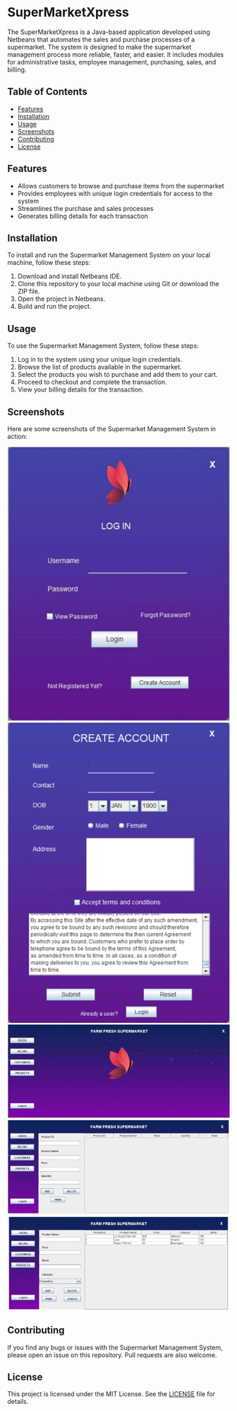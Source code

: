 # SuperMarketXpress

The SuperMarketXpress is a Java-based application developed using Netbeans that automates the sales and purchase processes of a supermarket. The system is designed to make the supermarket management process more reliable, faster, and easier. It includes modules for administrative tasks, employee management, purchasing, sales, and billing.

## Table of Contents

- [Features](#features)
- [Installation](#installation)
- [Usage](#usage)
- [Screenshots](#screenshots)
- [Contributing](#contributing)
- [License](#license)

## Features

- Allows customers to browse and purchase items from the supermarket
- Provides employees with unique login credentials for access to the system
- Streamlines the purchase and sales processes
- Generates billing details for each transaction

## Installation

To install and run the Supermarket Management System on your local machine, follow these steps:

1. Download and install Netbeans IDE.
2. Clone this repository to your local machine using Git or download the ZIP file.
3. Open the project in Netbeans.
4. Build and run the project.

## Usage

To use the Supermarket Management System, follow these steps:

1. Log in to the system using your unique login credentials.
2. Browse the list of products available in the supermarket.
3. Select the products you wish to purchase and add them to your cart.
4. Proceed to checkout and complete the transaction.
5. View your billing details for the transaction.

## Screenshots

Here are some screenshots of the Supermarket Management System in action:

![Screenshot 1](/Screenshots/Login-page.png)
![Screenshot 2](/Screenshots/Registration-page.png)
![Screenshot 2](/Screenshots/Homepage.png)
![Screenshot 2](/Screenshots/Billing-page.png)
![Screenshot 2](/Screenshots/Products-page.png)

## Contributing

If you find any bugs or issues with the Supermarket Management System, please open an issue on this repository. Pull requests are also welcome.

## License

This project is licensed under the MIT License. See the [LICENSE](/LICENSE) file for details.
